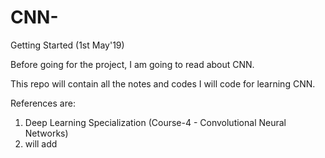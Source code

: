 # CNN-
Getting Started (1st May'19)


Before going for the project, I am going to read about CNN. 

This repo will contain all the notes and codes I will code for learning CNN.

References are:

1. Deep Learning Specialization (Course-4 - Convolutional Neural Networks)
2. will add 
